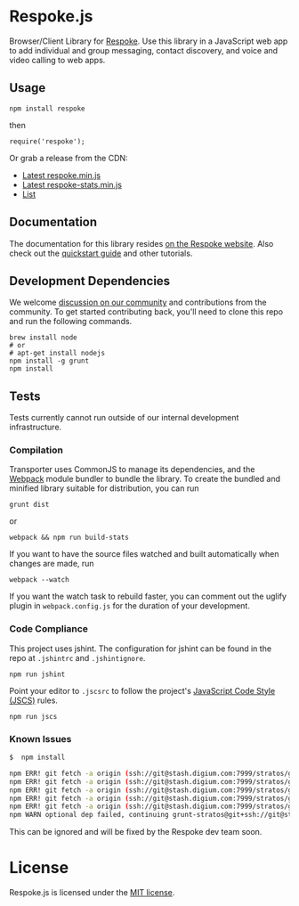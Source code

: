 # Respoke.js

Browser/Client Library for [Respoke](https://www.respoke.io). Use this library in a JavaScript web
app to add individual and group messaging, contact discovery, and voice and video calling to web
apps.

## Usage

    npm install respoke

then

    require('respoke');

Or grab a release from the CDN:

* [Latest respoke.min.js](https://cdn.respoke.io/respoke.min.js)
* [Latest respoke-stats.min.js](https://cdn.respoke.io/respoke-stats.min.js)
* [List](https://cdn.respoke.io/list.html)

## Documentation

The documentation for this library resides
[on the Respoke website](https://docs.respoke.io/js-library/respoke.html). Also check out the
[quickstart guide](https://docs.respoke.io/) and other tutorials.

## Development Dependencies

We welcome [discussion on our community](http://community.respoke.io/) and contributions from the
community. To get started contributing back, you'll need to clone this repo and run the following
commands.

```
brew install node
# or
# apt-get install nodejs
npm install -g grunt
npm install
```

## Tests

Tests currently cannot run outside of our internal development infrastructure.

### Compilation
Transporter uses CommonJS to manage its dependencies, and the [Webpack](http://webpack.github.io/)
module bundler to bundle the library. To create the bundled and minified library suitable for
distribution, you can run

```
grunt dist
```

or

```
webpack && npm run build-stats
```

If you want to have the source files watched and built automatically when changes are made, run

```
webpack --watch
```

If you want the watch task to rebuild faster, you can comment out the uglify plugin in
`webpack.config.js` for the duration of your development.

### Code Compliance

This project uses jshint.  The configuration for jshint can be found in the repo at `.jshintrc` and `.jshintignore`.

```
npm run jshint
```

Point your editor to `.jscsrc` to follow the project's
[JavaScript Code Style (JSCS)](https://github.com/jscs-dev/node-jscs) rules.

```
npm run jscs
```

### Known Issues

```bash
$  npm install

npm ERR! git fetch -a origin (ssh://git@stash.digium.com:7999/stratos/grunt-stratos.git) Permission denied (publickey).
npm ERR! git fetch -a origin (ssh://git@stash.digium.com:7999/stratos/grunt-stratos.git) fatal: Could not read from remote repository.
npm ERR! git fetch -a origin (ssh://git@stash.digium.com:7999/stratos/grunt-stratos.git)
npm ERR! git fetch -a origin (ssh://git@stash.digium.com:7999/stratos/grunt-stratos.git) Please make sure you have the correct access rights
npm ERR! git fetch -a origin (ssh://git@stash.digium.com:7999/stratos/grunt-stratos.git) and the repository exists.
npm WARN optional dep failed, continuing grunt-stratos@git+ssh://git@stash.digium.com:7999/stratos/grunt-stratos.git
```

This can be ignored and will be fixed by the Respoke dev team soon.

# License

Respoke.js is licensed under the [MIT license](LICENSE).
